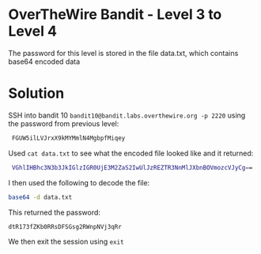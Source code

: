 # OverTheWire Bandit - Level 3 to Level 4
The password for this level is stored in the file data.txt, which contains base64 encoded data
# Solution
SSH into bandit 10 `bandit10@bandit.labs.overthewire.org -p 2220` using the password from previous level:
```bash
 FGUW5ilLVJrxX9kMYMmlN4MgbpfMiqey
```
Used `cat data.txt` to see what the encoded file looked like and it returned:
```bash
 VGhlIHBhc3N3b3JkIGlzIGR0UjE3M2ZaS2IwUlJzREZTR3NnMlJXbnBOVmozcVJyCg==
```
I then used the following to decode the file:
```bash
base64 -d data.txt 
```
This returned the password:
```bash
dtR173fZKb0RRsDFSGsg2RWnpNVj3qRr 
```
We then exit the session using `exit`
